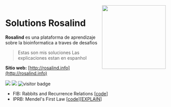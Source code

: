 <img src="http://rosalind.info/static/img/logo.png?v=1560257990"  width=200 align="right">

# Solutions Rosalind

**Rosalind** es una plataforma de aprendizaje sobre la bioinformatica a traves de desafios 

> Estas son mis soluciones
> Las explicaciones estan en espanhol

**Sitio web:** [http://rosalind.info](http://rosalind.info)

<img src="https://img.shields.io/badge/language-python-orange.svg" style="zoom:100%;" /> <img src="https://img.shields.io/badge/counts-149-brightgreen.svg" style="zoom:100%;" />
<img src="https://visitor-badge.laobi.icu/badge?page_id=zonghui0228.rosalind-solutions" alt="visitor badge"/>

* FIB: Rabbits and Recurrence Relations [[code](https://github.com/gnvidal/Rosalind_Bioinformatics_solutions/blob/main/Solutions/Rabbits_and_Recurrence_Relations.py)]
* IPRB: Mendel's First Law [[code](https://github.com/gnvidal/Rosalind_Bioinformatics_solutions/blob/main/Solutions/Mendel's_First_Law.py)][[EXPLAIN](https://github.com/gnvidal/Rosalind_Bioinformatics_solutions/blob/main/Solutions/Mendel's_First_Law.PNG)]

